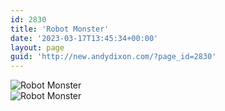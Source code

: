 ```yaml
---
id: 2830
title: 'Robot Monster'
date: '2023-03-17T13:45:34+00:00'
layout: page
guid: 'http://new.andydixon.com/?page_id=2830'
---
```


![Robot Monster](https://i0.wp.com/assets.g8x2.ldn.idrivee2-23.com/posters/Robot%20Monster%2001.jpg?w=1200&ssl=1 "Robot Monster")  
![Robot Monster](https://i0.wp.com/assets.g8x2.ldn.idrivee2-23.com/posters/Robot%20Monster%2002.jpg?w=1200&ssl=1 "Robot Monster")